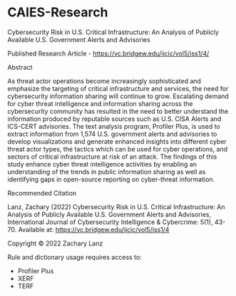# CAIES-Research
Cybersecurity Risk in U.S. Critical Infrastructure: An Analysis of Publicly Available U.S. Government Alerts and Advisories

Published Research Article - https://vc.bridgew.edu/ijcic/vol5/iss1/4/

Abstract

As threat actor operations become increasingly sophisticated and emphasize the targeting of critical infrastructure and services, the need for cybersecurity information sharing will continue to grow. Escalating demand for cyber threat intelligence and information sharing across the cybersecurity community has resulted in the need to better understand the information produced by reputable sources such as U.S. CISA Alerts and ICS-CERT advisories. The text analysis program, Profiler Plus, is used to extract information from 1,574 U.S. government alerts and advisories to develop visualizations and generate enhanced insights into different cyber threat actor types, the tactics which can be used for cyber operations, and sectors of critical infrastructure at risk of an attack. The findings of this study enhance cyber threat intelligence activities by enabling an understanding of the trends in public information sharing as well as identifying gaps in open-source reporting on cyber-threat information.

Recommended Citation

Lanz, Zachary (2022) Cybersecurity Risk in U.S. Critical Infrastructure: An Analysis of Publicly Available U.S. Government Alerts and Advisories, International Journal of Cybersecurity Intelligence & Cybercrime: 5(1), 43-70.
Available at: https://vc.bridgew.edu/ijcic/vol5/iss1/4

Copyright © 2022 Zachary Lanz


Rule and dictionary usage requires access to:
- Profiler Plus
- XERF
- TERF
